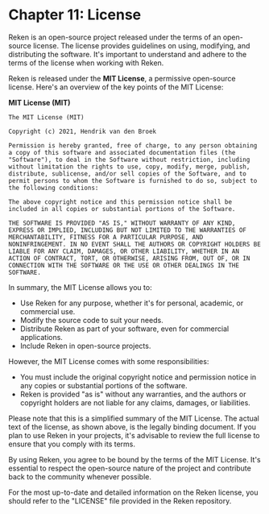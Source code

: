 

# Chapter 11: License

Reken is an open-source project released under the terms of an open-source license. The license provides guidelines on using, modifying, and distributing the software. It's important to understand and adhere to the terms of the license when working with Reken.

Reken is released under the **MIT License**, a permissive open-source license. Here's an overview of the key points of the MIT License:

**MIT License (MIT)**

```
The MIT License (MIT)

Copyright (c) 2021, Hendrik van den Broek

Permission is hereby granted, free of charge, to any person obtaining a copy of this software and associated documentation files (the "Software"), to deal in the Software without restriction, including without limitation the rights to use, copy, modify, merge, publish, distribute, sublicense, and/or sell copies of the Software, and to permit persons to whom the Software is furnished to do so, subject to the following conditions:

The above copyright notice and this permission notice shall be included in all copies or substantial portions of the Software.

THE SOFTWARE IS PROVIDED "AS IS," WITHOUT WARRANTY OF ANY KIND, EXPRESS OR IMPLIED, INCLUDING BUT NOT LIMITED TO THE WARRANTIES OF MERCHANTABILITY, FITNESS FOR A PARTICULAR PURPOSE, AND NONINFRINGEMENT. IN NO EVENT SHALL THE AUTHORS OR COPYRIGHT HOLDERS BE LIABLE FOR ANY CLAIM, DAMAGES, OR OTHER LIABILITY, WHETHER IN AN ACTION OF CONTRACT, TORT, OR OTHERWISE, ARISING FROM, OUT OF, OR IN CONNECTION WITH THE SOFTWARE OR THE USE OR OTHER DEALINGS IN THE SOFTWARE.
```

In summary, the MIT License allows you to:

- Use Reken for any purpose, whether it's for personal, academic, or commercial use.
- Modify the source code to suit your needs.
- Distribute Reken as part of your software, even for commercial applications.
- Include Reken in open-source projects.

However, the MIT License comes with some responsibilities:

- You must include the original copyright notice and permission notice in any copies or substantial portions of the software.
- Reken is provided "as is" without any warranties, and the authors or copyright holders are not liable for any claims, damages, or liabilities.

Please note that this is a simplified summary of the MIT License. The actual text of the license, as shown above, is the legally binding document. If you plan to use Reken in your projects, it's advisable to review the full license to ensure that you comply with its terms.

By using Reken, you agree to be bound by the terms of the MIT License. It's essential to respect the open-source nature of the project and contribute back to the community whenever possible.

For the most up-to-date and detailed information on the Reken license, you should refer to the "LICENSE" file provided in the Reken repository.